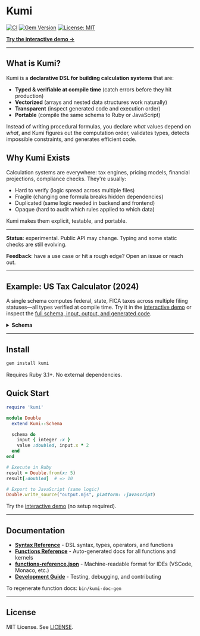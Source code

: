 # Kumi

[![CI](https://github.com/amuta/kumi/workflows/CI/badge.svg)](https://github.com/amuta/kumi/actions)
[![Gem Version](https://badge.fury.io/rb/kumi.svg)](https://badge.fury.io/rb/kumi)
[![License: MIT](https://img.shields.io/badge/License-MIT-yellow.svg)](https://opensource.org/licenses/MIT)

**[Try the interactive demo →](https://kumi-play-web.fly.dev/)**

---

## What is Kumi?

Kumi is a **declarative DSL for building calculation systems** that are:
- **Typed & verifiable at compile time** (catch errors before they hit production)
- **Vectorized** (arrays and nested data structures work naturally)
- **Transparent** (inspect generated code and execution order)
- **Portable** (compile the same schema to Ruby or JavaScript)

Instead of writing procedural formulas, you declare *what* values depend on *what*, and Kumi figures out the computation order, validates types, detects impossible constraints, and generates efficient code.

## Why Kumi Exists

Calculation systems are everywhere: tax engines, pricing models, financial projections, compliance checks. They're usually:
- Hard to verify (logic spread across multiple files)
- Fragile (changing one formula breaks hidden dependencies)
- Duplicated (same logic needed in backend and frontend)
- Opaque (hard to audit which rules applied to which data)

Kumi makes them explicit, testable, and portable.

---

**Status**: experimental. Public API may change. Typing and some static checks are still evolving.

**Feedback**: have a use case or hit a rough edge? Open an issue or reach out.

---

## Example: US Tax Calculator (2024)

A single schema computes federal, state, FICA taxes across multiple filing statuses—all types verified at compile time. Try it in the [interactive demo](https://kumi-play-web.fly.dev/) or inspect the [full schema, input, output, and generated code](golden/us_tax_2024/).

<details>
<summary><strong>Schema</strong></summary>

```ruby
schema do
  input do
    float  :income
    float  :state_rate
    float  :local_rate
    float  :retirement_contrib
    string :filing_status

    array :statuses do
      hash :status do
        string :name
        float  :std
        float  :addl_threshold
        array  :rates do
          hash :bracket do
            float :lo
            float :hi # -1 = open-ended
            float :rate
          end
        end
      end
    end
  end

  # shared
  let :big_hi, 100_000_000_000.0
  let :state_tax, input.income * input.state_rate
  let :local_tax, input.income * input.local_rate

  # FICA constants
  let :ss_wage_base, 168_600.0
  let :ss_rate, 0.062
  let :med_base_rate, 0.0145
  let :addl_med_rate, 0.009

  # per-status federal
  let :taxable,   fn(:max, [input.income - input.statuses.status.std, 0])
  let :lo,        input.statuses.status.rates.bracket.lo
  let :hi,        input.statuses.status.rates.bracket.hi
  let :rate,      input.statuses.status.rates.bracket.rate
  let :hi_eff,    select(hi == -1, big_hi, hi)
  let :amt,       fn(:clamp, taxable - lo, 0, hi_eff - lo)
  let :fed_tax,   fn(:sum, amt * rate)
  let :in_br,     (taxable >= lo) & (taxable < hi_eff)
  let :fed_marg,  fn(:sum_if, rate, in_br)
  let :fed_eff,   fed_tax / fn(:max, [input.income, 1.0])

  # per-status FICA
  let :ss_tax,         fn(:min, [input.income, ss_wage_base]) * ss_rate
  let :med_tax,        input.income * med_base_rate
  let :addl_med_tax,   fn(:max, [input.income - input.statuses.status.addl_threshold, 0]) * addl_med_rate
  let :fica_tax,       ss_tax + med_tax + addl_med_tax
  let :fica_eff,       fica_tax / fn(:max, [input.income, 1.0])

  # totals per status
  let :total_tax,  fed_tax + fica_tax + state_tax + local_tax
  let :total_eff,  total_tax / fn(:max, [input.income, 1.0])
  let :after_tax,  input.income - total_tax
  let :take_home,  after_tax - input.retirement_contrib

  # array of result objects, one per status
  value :summary, {
    filing_status: input.statuses.status.name,
    federal: { marginal: fed_marg, effective: fed_eff, tax: fed_tax },
    fica: { effective: fica_eff, tax: fica_tax },
    state: { marginal: input.state_rate, effective: input.state_rate, tax: state_tax },
    local: { marginal: input.local_rate, effective: input.local_rate, tax: local_tax },
    total: { effective: total_eff, tax: total_tax },
    after_tax: after_tax,
    retirement_contrib: input.retirement_contrib,
    take_home: take_home
  }
end
```

</details>

---

## Install

```bash
gem install kumi
```

Requires Ruby 3.1+. No external dependencies.

## Quick Start

```ruby
require 'kumi'

module Double
  extend Kumi::Schema

  schema do
    input { integer :x }
    value :doubled, input.x * 2
  end
end

# Execute in Ruby
result = Double.from(x: 5)
result[:doubled]  # => 10

# Export to JavaScript (same logic)
Double.write_source("output.mjs", platform: :javascript)
```

Try the [interactive demo](https://kumi-play-web.fly.dev/) (no setup required).

---

## Documentation

- **[Syntax Reference](docs/SYNTAX.md)** - DSL syntax, types, operators, and functions
- **[Functions Reference](docs/FUNCTIONS.md)** - Auto-generated docs for all functions and kernels
- **[functions-reference.json](docs/functions-reference.json)** - Machine-readable format for IDEs (VSCode, Monaco, etc.)
- **[Development Guide](docs/DEVELOPMENT.md)** - Testing, debugging, and contributing

To regenerate function docs: `bin/kumi-doc-gen`

---

## License

MIT License. See [LICENSE](LICENSE).
